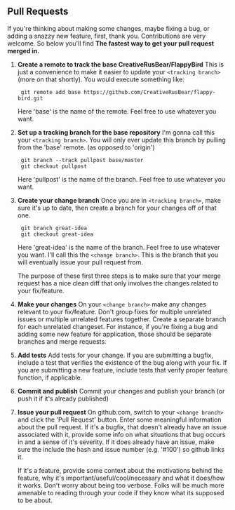 Pull Requests
-------------

If you're thinking about making some changes, maybe fixing a bug, or adding a
snazzy new feature, first, thank you. Contributions are very welcome. So below you'll find  **The fastest way to get your pull request merged in.** 

1. **Create a remote to track the base CreativeRusBear/FlappyBird**
   This is just a convenience to make it easier to update your ```<tracking branch>``` (more on that shortly).  You would execute something like:

        git remote add base https://github.com/CreativeRusBear/flappy-bird.git

   Here 'base' is the name of the remote.  Feel free to use whatever you want.

2. **Set up a tracking branch for the base repository**
   I'm gonna call this your ```<tracking branch>```.  You will only ever update
   this branch by pulling from the 'base' remote. (as opposed to 'origin')

        git branch --track pullpost base/master
        git checkout pullpost

   Here 'pullpost' is the name of the branch.  Feel free to use whatever you want.

3. **Create your change branch**
   Once you are in ```<tracking branch>```, make sure it's up to date, then create a branch for your changes off of that one.

        git branch great-idea
        git checkout great-idea

   Here 'great-idea' is the name of the branch.  Feel free to use whatever
   you want.  I'll call this the ```<change branch>```.  This is the branch that you will eventually issue your pull request from.

   The purpose of these first three steps is to make sure that your merge request has a nice clean diff that only involves the changes related to your fix/feature.

4. **Make your changes**
   On your ```<change branch>``` make any changes relevant to your fix/feature. Don't group fixes for multiple unrelated issues or multiple unrelated features together. Create a separate branch for each unrelated changeset.  For instance, if you're fixing a bug and adding some new feature for application, those should be separate branches and merge requests.

5. **Add tests**
   Add tests for your change. If you are submitting a bugfix, include a test that verifies the existence of the bug along with your fix. If you are submitting a new feature, include tests that verify proper feature function, if applicable.

6. **Commit and publish**
   Commit your changes and publish your branch (or push it if it's already published)

7. **Issue your pull request**
   On github.com, switch to your ```<change branch>``` and click the 'Pull Request' button.  Enter some meaningful information about the pull request.  If it's a bugfix, that doesn't already have an issue associated with it, provide some info on what situations that bug occurs in and a sense of it's severity. If it does already have an issue, make sure the include the hash and issue number (e.g. '#100') so github links it.

   If it's a feature, provide some context about the motivations behind the feature, why it's important/useful/cool/necessary and what it does/how it works. Don't worry about being too verbose. Folks will be much more amenable to reading through your code if they know what its supposed to be about.
   
